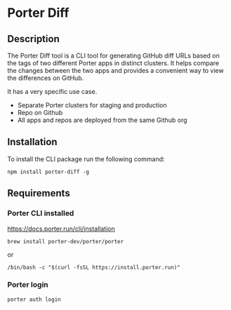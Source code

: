 # Porter Diff

## Description

The Porter Diff tool is a CLI tool for generating GitHub diff URLs based on the tags of two different Porter apps in distinct clusters. It helps compare the changes between the two apps and provides a convenient way to view the differences on GitHub.

It has a very specific use case.
- Separate Porter clusters for staging and production
- Repo on Github
- All apps and repos are deployed from the same Github org

## Installation

To install the CLI package run the following command:

```
npm install porter-diff -g
```

## Requirements

### Porter CLI installed
https://docs.porter.run/cli/installation

```
brew install porter-dev/porter/porter
```
or 
```
/bin/bash -c "$(curl -fsSL https://install.porter.run)"
```

### Porter login
```
porter auth login
```
